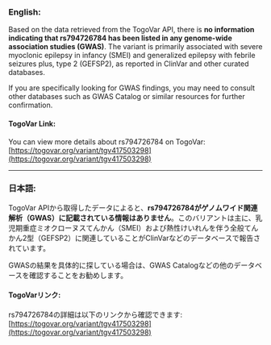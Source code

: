 ### English:
Based on the data retrieved from the TogoVar API, there is **no information indicating that rs794726784 has been listed in any genome-wide association studies (GWAS)**. The variant is primarily associated with severe myoclonic epilepsy in infancy (SMEI) and generalized epilepsy with febrile seizures plus, type 2 (GEFSP2), as reported in ClinVar and other curated databases.

If you are specifically looking for GWAS findings, you may need to consult other databases such as GWAS Catalog or similar resources for further confirmation.

#### TogoVar Link:
You can view more details about rs794726784 on TogoVar: [https://togovar.org/variant/tgv417503298](https://togovar.org/variant/tgv417503298)

---

### 日本語:
TogoVar APIから取得したデータによると、**rs794726784がゲノムワイド関連解析（GWAS）に記載されている情報はありません**。このバリアントは主に、乳児期重症ミオクローヌスてんかん（SMEI）および熱性けいれんを伴う全般てんかん2型（GEFSP2）に関連していることがClinVarなどのデータベースで報告されています。

GWASの結果を具体的に探している場合は、GWAS Catalogなどの他のデータベースを確認することをお勧めします。

#### TogoVarリンク:
rs794726784の詳細は以下のリンクから確認できます: [https://togovar.org/variant/tgv417503298](https://togovar.org/variant/tgv417503298)
